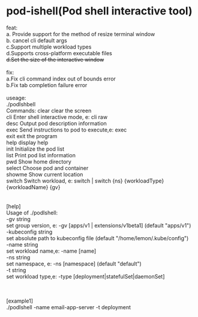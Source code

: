 # pod-ishell(Pod shell interactive tool) <br/>
feat: <br/>
a. Provide support for the method of resize terminal window<br/>
b. cancel cli default args<br>
c.Support multiple workload types<br>
d.Supports cross-platform executable files <br>
~~d.Set the size of the interactive window~~<br/>
<br/>
fix: <br>
a.Fix cli command index out of bounds error<br>
b.Fix tab completion failure error<br>
<br>
useage:<br/>
./podIshbell <br/>
Commands:
clear       clear the screen<br/>
cli         Enter shell interactive mode, e: cli raw<br/>
desc        Output pod description information<br/>
exec        Send instructions to pod to execute,e: exec <args><br/>
exit        exit the program<br/>
help        display help<br/>
init        Initialize the pod list<br/>
list        Print pod list information<br/>
pwd         Show home directory<br/>
select      Choose pod and container<br/>
showme      Show current location<br/>
switch      Switch workload, e: switch | switch {ns} {workloadType} {workloadName} {gv}<br/>
<br/>
<br/>
[help]<br/>
Usage of ./podIshell:<br/>
-gv string<br/>
set group version, e: -gv [apps/v1 | extensions/v1beta1] (default "apps/v1")<br/>
-kubeconfig string<br/>
set absolute path to kubeconfig file (default "/home/lemon/.kube/config")<br/>
-name string<br/>
set workload name,e: -name [name]<br/>
-ns string<br/>
set namespace, e: -ns [namespace] (default "default") <br/>
-t string<br/>
set workload type,e: -type [deployment|statefulSet|daemonSet]<br/>

<br/>
<br/>
[example1]<br/>
./podIshell -name email-app-server -t deployment<br/>

